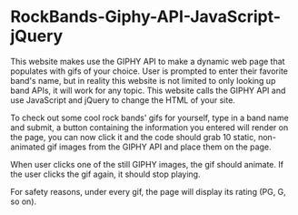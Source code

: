 # RockBands-Giphy-API-JavaScript-jQuery

This website makes use the GIPHY API to make a dynamic web page that populates with gifs of your choice. User is prompted to enter their favorite band's name, but in reality this website is not limited to only looking up band APIs, it will work for any topic. This website calls the GIPHY API and use JavaScript and jQuery to change the HTML of your site.

To check out some cool rock bands' gifs for yourself, type in a band name and submit, a button containing the information you entered will render on the page, you can now click it and the code should grab 10 static, non-animated gif images from the GIPHY API and place them on the page.

When user clicks one of the still GIPHY images, the gif should animate. If the user clicks the gif again, it should stop playing.

For safety reasons, under every gif, the page will display its rating (PG, G, so on).
